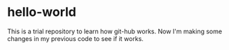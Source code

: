 # hello-world
This is a trial repository to learn how git-hub works.
Now I'm making some changes in my previous code to see if it works.
